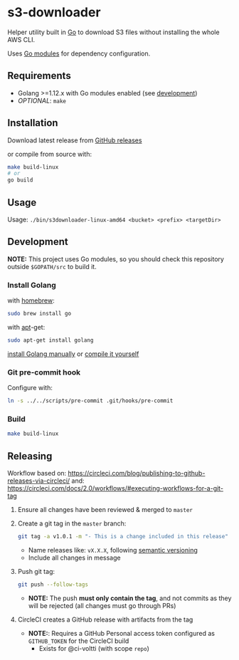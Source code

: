 # s3-downloader

Helper utility built in [Go](https://golang.org/) to download S3 files without installing the whole AWS CLI.

Uses [Go modules](https://blog.golang.org/using-go-modules) for dependency configuration.

## Requirements

- Golang >=1.12.x with Go modules enabled (see [development](#development))
- *OPTIONAL*: `make`

## Installation

Download latest release from [GitHub releases](https://github.com/espoon-voltti/s3-downloader/releases)

or compile from source with:

```sh
make build-linux
# or
go build
```

## Usage

Usage: `./bin/s3downloader-linux-amd64 <bucket> <prefix> <targetDir>`

## Development

**NOTE:** This project uses Go modules, so you should check this repository outside `$GOPATH/src` to build it.

### Install Golang

with [homebrew](http://mxcl.github.io/homebrew/):

```sh
sudo brew install go
```

with [apt](http://packages.qa.debian.org/a/apt.html)-get:

```sh
sudo apt-get install golang
```

[install Golang manually](https://golang.org/doc/install)
or
[compile it yourself](https://golang.org/doc/install/source)

### Git pre-commit hook

Configure with:

```sh
ln -s ../../scripts/pre-commit .git/hooks/pre-commit
```

### Build

```sh
make build-linux
```

## Releasing

Workflow based on: <https://circleci.com/blog/publishing-to-github-releases-via-circleci/>
and: <https://circleci.com/docs/2.0/workflows/#executing-workflows-for-a-git-tag>

1. Ensure all changes have been reviewed & merged to `master`
1. Create a git tag in the `master` branch:

    ```sh
    git tag -a v1.0.1 -m "- This is a change included in this release"
    ```

    - Name releases like: `vX.X.X`, following [semantic versioning](https://semver.org/)
    - Include all changes in message
1. Push git tag:

    ```sh
    git push --follow-tags
    ```

    - **NOTE:** The push **must only contain the tag**,
      and not commits as they will be rejected (all changes must go through PRs)
1. CircleCI creates a GitHub release with artifacts from the tag
    - **NOTE:**: Requires a GitHub Personal access token configured as `GITHUB_TOKEN` for the CircleCI build
        - Exists for @ci-voltti (with scope `repo`)
